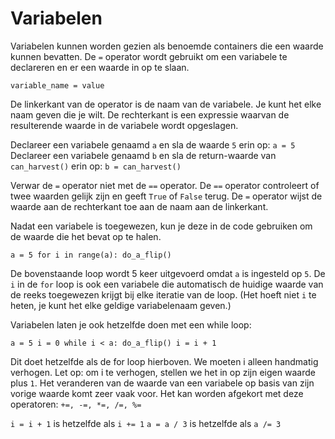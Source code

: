 # Variabelen
Variabelen kunnen worden gezien als benoemde containers die een waarde kunnen bevatten.
De `=` operator wordt gebruikt om een variabele te declareren en er een waarde in op te slaan.

`variable_name = value`

De linkerkant van de operator is de naam van de variabele. Je kunt het elke naam geven die je wilt.
De rechterkant is een expressie waarvan de resulterende waarde in de variabele wordt opgeslagen.

Declareer een variabele genaamd `a` en sla de waarde `5` erin op:
`a = 5`
Declareer een variabele genaamd `b` en sla de return-waarde van `can_harvest()` erin op:
`b = can_harvest()`

Verwar de `=` operator niet met de `==` operator.
De `==` operator controleert of twee waarden gelijk zijn en geeft `True` of `False` terug.
De `=` operator wijst de waarde aan de rechterkant toe aan de naam aan de linkerkant.

Nadat een variabele is toegewezen, kun je deze in de code gebruiken om de waarde die het bevat op te halen.

`a = 5
for i in range(a):
	do_a_flip()`

De bovenstaande loop wordt 5 keer uitgevoerd omdat `a` is ingesteld op `5`.
De `i` in de `for` loop is ook een variabele die automatisch de huidige waarde van de reeks toegewezen krijgt bij elke iteratie van de loop. (Het hoeft niet `i` te heten, je kunt het elke geldige variabelenaam geven.)

Variabelen laten je ook hetzelfde doen met een while loop:

`a = 5
i = 0
while i < a:
	do_a_flip()
	i = i + 1`

Dit doet hetzelfde als de for loop hierboven. We moeten i alleen handmatig verhogen.
Let op: om i te verhogen, stellen we het in op zijn eigen waarde plus `1`. Het veranderen van de waarde van een variabele op basis van zijn vorige waarde komt zeer vaak voor.
Het kan worden afgekort met deze operatoren: `+=, -=, *=, /=, %=`

`i = i + 1` is hetzelfde als `i += 1`
`a = a / 3` is hetzelfde als `a /= 3`